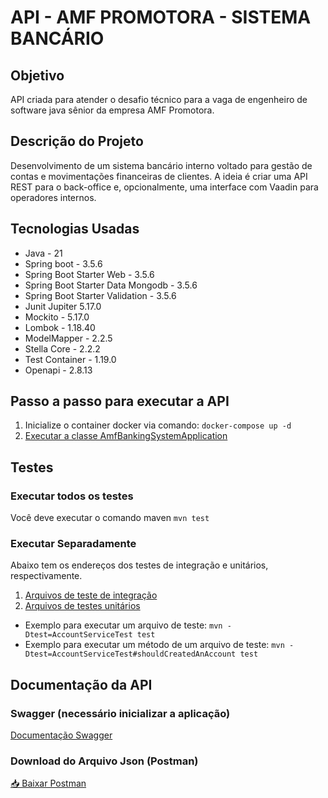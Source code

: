 # API - AMF PROMOTORA - SISTEMA BANCÁRIO 

## Objetivo
API criada para atender o desafio técnico para a vaga de engenheiro de software java sênior da empresa AMF Promotora.

## Descrição do Projeto
Desenvolvimento de um sistema bancário interno voltado para gestão de contas e movimentações financeiras de clientes.
A ideia é criar uma API REST para o back-office e, opcionalmente, uma interface com Vaadin para operadores internos.

## Tecnologias Usadas

<ul>
  <li>Java - 21</li>
  <li>Spring boot - 3.5.6</li>
  <li>Spring Boot Starter Web - 3.5.6</li>
  <li>Spring Boot Starter Data Mongodb - 3.5.6</li>
  <li>Spring Boot Starter Validation - 3.5.6</li>
  <li>Junit Jupiter 5.17.0</li>
  <li>Mockito - 5.17.0</li>  
  <li>Lombok - 1.18.40</li>
  <li>ModelMapper - 2.2.5</li>
  <li>Stella Core - 2.2.2</li>
  <li>Test Container - 1.19.0</li>
  <li>Openapi - 2.8.13</li>  
</ul>

## Passo a passo para executar a API

1. Inicialize o container docker via comando: `docker-compose up -d`  
2. [Executar a classe AmfBankingSystemApplication](src/main/java/com/amf/banking/system/AmfBankingSystemApplication.java)

## Testes

### Executar todos os testes
Você deve executar o comando maven `mvn test` 

### Executar Separadamente
Abaixo tem os endereços dos testes de integração e unitários, respectivamente. 


1. [Arquivos de teste de integração](src/test/java/com/amf/banking/system/integration)
2. [Arquivos de testes unitários](src/test/java/com/amf/banking/system/service)
   
* Exemplo para executar um arquivo de teste: `mvn -Dtest=AccountServiceTest test`
* Exemplo para executar um método de um arquivo de teste: `mvn -Dtest=AccountServiceTest#shouldCreatedAnAccount test`

## Documentação da API

### Swagger (necessário inicializar a aplicação)

[Documentação Swagger](http://localhost:8080/swagger-ui/index.html)

### Download do Arquivo Json (Postman)

[📥 Baixar Postman](src/main/resources/postman/Biblioteca-rest.postman_collection.json)


